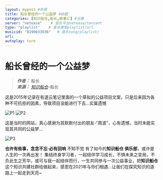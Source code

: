 ```yaml
---
layout: mypost #布局
title: 船长曾经的一个公益梦 #标题
categories: [知识船仓,船长,故事汇] #分类
server: "netease"    # 音乐平台netease/tencent
type: "playlist"    # 音乐类型playlist/url
musicid: "8199833036"   # 音乐song/playlist/
url: 
autoplay: ture
---
```


# 船长曾经的一个公益梦

> ***作者：*** 船长     
> ***来源：*** *[知识船仓](https://ifree8.com)*-船长 


这是2015年记录在有道云笔记里面的一个草拟的公益项目文案，只是后来因为各种不可抗拒的因素，导致项目没能进行下去...实属遗憾

![P1](01.png)
![P2](02.png)

这是当时的网站，真心感谢为其默默付出的朋友-“周波”，心有遗憾，当时未能实现其共同的公益梦...

![P3](03.jpg)

**也许有些事，念念不忘·必有回响** 不知不觉 有了如今的**知识船仓 俱乐部**，或许是人生的一次再出发！
集结终身学习者，一起结伴学习成长，不惧未来之变局，不负此生之芳华，或可与我一起结伴而行，一生共同参与一次公益事业，把**知识船仓**这个知识共建社群给做起来，感恩在2021年与你们相遇...让我们在探究知识的道路上一起走到天亮~